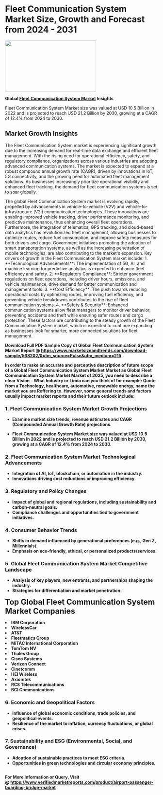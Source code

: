 <H1>Fleet Communication System Market Size, Growth and Forecast from 2024 - 2031</H1><img class="aligncenter size-medium wp-image-584254" src="https://thirdeyenews.in/wp-content/uploads/2024/09/Global-Market-Research-300x168.jpeg" alt="" width="300" height="168" /><p><strong>Global&nbsp;<a href="https://www.marketsizeandtrends.com/download-sample/568202/&amp;utm_source=Pulse&amp;utm_medium=215">Fleet Communication System Market</a> Insights</strong></p><p>Fleet Communication System Market size was valued at USD 10.5 Billion in 2022 and is projected to reach USD 21.2 Billion by 2030, growing at a CAGR of 12.4% from 2024 to 2030.</p><p><h2>Market Growth Insights</h2> <p>The Fleet Communication System market is experiencing significant growth due to the increasing demand for real-time data exchange and efficient fleet management. With the rising need for operational efficiency, safety, and regulatory compliance, organizations across various industries are adopting advanced communication systems. The market is expected to expand at a robust compound annual growth rate (CAGR), driven by innovations in IoT, 5G connectivity, and the growing need for automated fleet management solutions. As businesses increasingly prioritize operational visibility and enhanced fleet tracking, the demand for fleet communication systems is set to soar globally.</p> <p><strong></strong></p> <p>The global Fleet Communication System market is evolving rapidly, propelled by advancements in vehicle-to-vehicle (V2V) and vehicle-to-infrastructure (V2I) communication technologies. These innovations are enabling improved vehicle tracking, driver performance monitoring, and predictive maintenance, thus enhancing overall fleet operations. Furthermore, the integration of telematics, GPS tracking, and cloud-based data analytics has revolutionized fleet management, allowing businesses to optimize routes, reduce fuel consumption, and improve safety measures for both drivers and cargo. Government initiatives promoting the adoption of smart transportation systems, as well as the increasing penetration of mobile technologies, are also contributing to the market's expansion. Key drivers of growth in the Fleet Communication System market include: 1. **Technological Advancements**: The implementation of 5G, AI, and machine learning for predictive analytics is expected to enhance fleet efficiency and safety. 2. **Regulatory Compliance**: Stricter government regulations on fleet operations, including driver hours, emissions, and vehicle maintenance, drive demand for better communication and management tools. 3. **Cost Efficiency**: The push towards reducing operational costs by optimizing routes, improving fuel efficiency, and preventing vehicle breakdowns contributes to the rise of fleet communication systems. 4. **Safety & Security**: Enhanced communication systems allow fleet managers to monitor driver behavior, preventing accidents and theft while ensuring safer routes and cargo protection. These factors are contributing to the steady growth of the Fleet Communication System market, which is expected to continue expanding as businesses look for smarter, more connected solutions for fleet management. <p><strong></p><p><span class=""><strong>Download Full PDF Sample Copy of Global Fleet Communication System Market Report</strong> @ <a href="https://www.marketsizeandtrends.com/download-sample/568202/&amp;utm_source=Pulse&amp;utm_medium=215" target="_blank">https://www.marketsizeandtrends.com/download-sample/568202/&amp;utm_source=Pulse&amp;utm_medium=215</a></span></p><p>In order to make an accurate and perceptive description of future scope of a Global&nbsp;Fleet Communication System Market Market as Global&nbsp;Fleet Communication System Market Market of 2025, you need to describe a clear Vision &ndash; What Industry or Linda can you think of for example: Quote from a Technology, healthcare, automotive, renewable energy, name the market you are Reffering to. However, some general trends and factors usually impact market reports and their future outlook include:</p><h3>1.&nbsp;<strong>Fleet Communication System Market Growth Projections</strong></h3><ul><li>Examine market size trends, revenue estimates and CAGR (Compounded Annual Growth Rate) projections.</li><li><p>Fleet Communication System Market size was valued at USD 10.5 Billion in 2022 and is projected to reach USD 21.2 Billion by 2030, growing at a CAGR of 12.4% from 2024 to 2030.</p></li></ul><h3>2.&nbsp;<strong>Fleet Communication System Market Technological Advancements</strong></h3><ul><li>Integration of AI, IoT, blockchain, or automation in the industry.</li><li>Innovations driving cost reductions or improving efficiency.</li></ul><h3>3.&nbsp;<strong>Regulatory and Policy Changes</strong></h3><ul><li>Impact of global and regional regulations, including sustainability and carbon-neutral goals.</li><li>Compliance challenges and opportunities tied to government initiatives.</li></ul><h3>4.&nbsp;<strong>Consumer Behavior Trends</strong></h3><ul><li>Shifts in demand influenced by generational preferences (e.g., Gen Z, Millennials).</li><li>Emphasis on eco-friendly, ethical, or personalized products/services.</li></ul><h3>5.&nbsp;<strong>Global Fleet Communication System Market Competitive Landscape</strong></h3><ul><li>Analysis of key players, new entrants, and partnerships shaping the industry.</li><li>Strategies for differentiation and market penetration.</li></ul><p data-pm-slice="1 1 []"><span style="color: inherit; font-family: inherit; font-size: 25px;">Top Global Fleet Communication System Market Companies</span></p><div class="" data-test-id=""><p><li>IBM Corporation</li><li> WirelessCar</li><li> AT&T</li><li> Fleetmatics Group</li><li> MiTAC International Corporation</li><li> TomTom NV</li><li> Thales Group</li><li> Cisco Systems</li><li> Verizon Connect</li><li> Cinetcomm</li><li> HEI Wireless</li><li> Axiomtek</li><li> RCS Telecommunications</li><li> BCI Communications</li></p></div><h3>6.&nbsp;<strong>Economic and Geopolitical Factors</strong></h3><ul><li>Influence of global economic conditions, trade policies, and geopolitical events.</li><li>Resilience of the market to inflation, currency fluctuations, or global crises.</li></ul><h3>7.&nbsp;<strong>Sustainability and ESG (Environmental, Social, and Governance)</strong></h3><ul><li>Adoption of sustainable practices to meet ESG criteria.</li><li>Opportunities in green technologies and circular economy principles.</li></ul><h2><strong style="font-size: 14px;">For More Information or Query, Visit @&nbsp;</strong><a style="background-color: #ffffff; font-size: 14px;" href="https://www.marketsizeandtrends.com/report/fleet-communication-system-market/" target="_blank">https://www.verifiedmarketreports.com/product/airport-passenger-boarding-bridge-market</a></h2>
